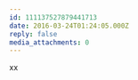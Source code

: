 ```yaml
---
id: 111137527879441713
date: 2016-03-24T01:24:05.000Z
reply: false
media_attachments: 0
---
```


xx

